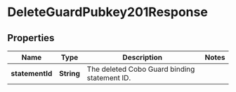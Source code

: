 

# DeleteGuardPubkey201Response


## Properties

| Name | Type | Description | Notes |
|------------ | ------------- | ------------- | -------------|
|**statementId** | **String** | The deleted Cobo Guard binding statement ID. |  |



